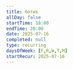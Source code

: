 ```yaml
---
title: ботик
allDay: false
startTime: 18:00
endTime: 20:00
date: 2025-07-16
completed: null
type: recurring
daysOfWeek: [F,R,W,T,M]
startRecur: 2025-07-16
---
```

